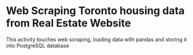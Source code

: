# Web Scraping Toronto housing data from Real Estate Website

This activity touches web scraping, loading data with pandas and storing it into PostgreSQL database
